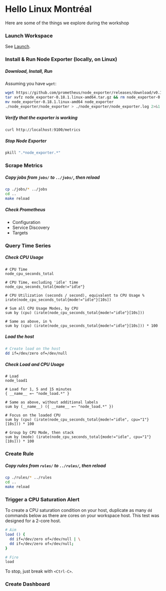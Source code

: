 # Hello Linux Montréal
Here are some of the things we explore during the workshop

### Launch Workspace

See [Launch](https://github.com/HugoLafleur/prom-toolkit#launch).

### Install & Run Node Exporter (locally, on Linux)
##### Download, Install, Run
Assuming you have `wget`:
```bash
wget https://github.com/prometheus/node_exporter/releases/download/v0.18.1/node_exporter-0.18.1.linux-amd64.tar.gz
tar xvfz node_exporter-0.18.1.linux-amd64.tar.gz && rm node_exporter-0.18.1.linux-amd64.tar.gz
mv node_exporter-0.18.1.linux-amd64 node_exporter
./node_exporter/node_exporter > ./node_exporter/node_exporter.log 2>&1 &
```

##### Verify that the exporter is working
```bash
curl http://localhost:9100/metrics
```

##### Stop Node Exporter

```bash
pkill ".*node_exporter.*"
```

### Scrape Metrics

##### Copy jobs from `jobs/` to `../jobs/`, then reload
```bash
cp ./jobs/* ../jobs
cd ..
make reload
```
##### Check Prometheus
  * Configuration
  * Service Discovery
  * Targets

### Query Time Series

##### Check CPU Usage

```
# CPU Time
node_cpu_seconds_total

# CPU Time, excluding 'idle' time
node_cpu_seconds_total{mode!="idle"}

# CPU Utilization (seconds / second), equivalent to CPU Usage %
irate(node_cpu_seconds_total{mode!="idle"}[10s])

# Sum all CPU Usage Modes, by CPU
sum by (cpu) (irate(node_cpu_seconds_total{mode!="idle"}[10s]))

# Same as above, in %
sum by (cpu) (irate(node_cpu_seconds_total{mode!="idle"}[10s])) * 100
```

##### Load the host
```bash
# Create load on the host
dd if=/dev/zero of=/dev/null
```

##### Check Load and CPU Usage
```
# Load
node_load1

# Load for 1, 5 and 15 minutes
{ __name__ =~ "node_load.*" }

# Same as above, without additional labels
sum by (__name__) ({ __name__ =~ "node_load.*" })

# Focus on the loaded CPU
sum by (cpu) (irate(node_cpu_seconds_total{mode!="idle", cpu="1"}[10s])) * 100

# Group by CPU Mode, then stack
sum by (mode) (irate(node_cpu_seconds_total{mode!="idle", cpu="1"}[10s])) * 100
```

### Create Rule
##### Copy rules from `rules/` to `../rules/`, then reload
```bash
cp ./rules/* ../rules
cd ..
make reload
```

### Trigger a CPU Saturation Alert
To create a CPU saturation condition on your host, duplicate as many `dd` commands below as there are cores on your workspace host. This test was designed for a 2-core host.

```bash
# Aim
load () {
  dd if=/dev/zero of=/dev/null | \
  dd if=/dev/zero of=/dev/null; 
}

# Fire
load
```

To stop, just break with `<Ctrl-C>`.

### Create Dashboard
